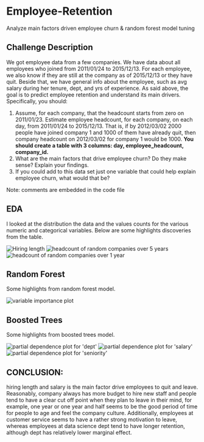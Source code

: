# Employee-Retention
Analyze main factors driven employee churn & random forest model tuning

## Challenge Description
We got employee data from a few companies. We have data about all employees who joined from 2011/01/24 to 2015/12/13. For each employee, we also know if they are still at the company as of 2015/12/13 or they have quit. Beside that, we have general info about the employee, such as avg salary during her tenure, dept, and yrs of experience.
As said above, the goal is to predict employee retention and understand its main drivers. Specifically, you should:

1. Assume, for each company, that the headcount starts from zero on 2011/01/23. Estimate employee headcount, for each company, on each day, from 2011/01/24 to 2015/12/13. That is, if by 2012/03/02 2000 people have joined company 1 and 1000 of them have already quit, then company headcount on 2012/03/02 for company 1 would be 1000. **You should create a table with 3 columns: day, employee_headcount, company_id.**
2. What are the main factors that drive employee churn? Do they make sense? Explain your findings.
3. If you could add to this data set just one variable that could help explain employee churn, what would that be?

Note:
comments are embedded in the code file

## EDA
I looked at the distribution the data and the values counts for the various numeric and categorical variables. Below are some highlights discoveries from the table. 

![Hiring length](hiring_length.png) 
![headcount of random companies over 5 years](headcount_over_5_years.png)
![headcount of random companies over 1 year](headcount_over_1_year.png)


## Random Forest
Some highlights from random forest model.

![variable importance plot](variable_importance_plot_after_tune.png)

## Boosted Trees
Some highlights from boosted trees model.

![partial dependence plot for 'dept'](partial_dependence_plot_dept.png)
![partial dependence plot for 'salary'](partial_dependence_plot_slry.png)
![partial dependence plot for 'seniority'](partial_dependence_plot_snty.png)

## CONCLUSION: 
hiring length and salary is the main factor drive 
employees to quit and leave. Reasonably, company always has more 
budget to hire new staff and people tend to have a clear cut off 
point when they plan to leave in their mind, for example, one year 
or one year and half seems to be the good period of time for people 
to age and feel the company culture. Additionally, employees at customer
service seems to have a rather strong motivation to leave, whereas
employees at data science dept tend to have longer retention, although
dept has relatively lower marginal effect.
